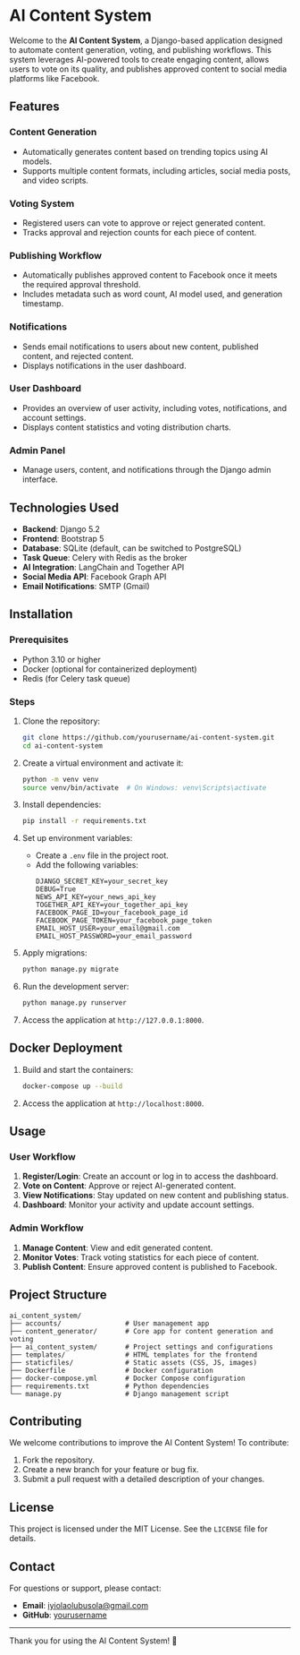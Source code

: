 # AI Content System

Welcome to the **AI Content System**, a Django-based application designed to automate content generation, voting, and publishing workflows. This system leverages AI-powered tools to create engaging content, allows users to vote on its quality, and publishes approved content to social media platforms like Facebook.

## Features

### Content Generation

- Automatically generates content based on trending topics using AI models.
- Supports multiple content formats, including articles, social media posts, and video scripts.

### Voting System

- Registered users can vote to approve or reject generated content.
- Tracks approval and rejection counts for each piece of content.

### Publishing Workflow

- Automatically publishes approved content to Facebook once it meets the required approval threshold.
- Includes metadata such as word count, AI model used, and generation timestamp.

### Notifications

- Sends email notifications to users about new content, published content, and rejected content.
- Displays notifications in the user dashboard.

### User Dashboard

- Provides an overview of user activity, including votes, notifications, and account settings.
- Displays content statistics and voting distribution charts.

### Admin Panel

- Manage users, content, and notifications through the Django admin interface.

## Technologies Used

- **Backend**: Django 5.2
- **Frontend**: Bootstrap 5
- **Database**: SQLite (default, can be switched to PostgreSQL)
- **Task Queue**: Celery with Redis as the broker
- **AI Integration**: LangChain and Together API
- **Social Media API**: Facebook Graph API
- **Email Notifications**: SMTP (Gmail)

## Installation

### Prerequisites

- Python 3.10 or higher
- Docker (optional for containerized deployment)
- Redis (for Celery task queue)

### Steps

1. Clone the repository:

   ```bash
   git clone https://github.com/yourusername/ai-content-system.git
   cd ai-content-system
   ```

2. Create a virtual environment and activate it:

   ```bash
   python -m venv venv
   source venv/bin/activate  # On Windows: venv\Scripts\activate
   ```

3. Install dependencies:

   ```bash
   pip install -r requirements.txt
   ```

4. Set up environment variables:

   - Create a `.env` file in the project root.
   - Add the following variables:
     ```env
     DJANGO_SECRET_KEY=your_secret_key
     DEBUG=True
     NEWS_API_KEY=your_news_api_key
     TOGETHER_API_KEY=your_together_api_key
     FACEBOOK_PAGE_ID=your_facebook_page_id
     FACEBOOK_PAGE_TOKEN=your_facebook_page_token
     EMAIL_HOST_USER=your_email@gmail.com
     EMAIL_HOST_PASSWORD=your_email_password
     ```

5. Apply migrations:

   ```bash
   python manage.py migrate
   ```

6. Run the development server:

   ```bash
   python manage.py runserver
   ```

7. Access the application at `http://127.0.0.1:8000`.

## Docker Deployment

1. Build and start the containers:

   ```bash
   docker-compose up --build
   ```

2. Access the application at `http://localhost:8000`.

## Usage

### User Workflow

1. **Register/Login**: Create an account or log in to access the dashboard.
2. **Vote on Content**: Approve or reject AI-generated content.
3. **View Notifications**: Stay updated on new content and publishing status.
4. **Dashboard**: Monitor your activity and update account settings.

### Admin Workflow

1. **Manage Content**: View and edit generated content.
2. **Monitor Votes**: Track voting statistics for each piece of content.
3. **Publish Content**: Ensure approved content is published to Facebook.

## Project Structure

```
ai_content_system/
├── accounts/                # User management app
├── content_generator/       # Core app for content generation and voting
├── ai_content_system/       # Project settings and configurations
├── templates/               # HTML templates for the frontend
├── staticfiles/             # Static assets (CSS, JS, images)
├── Dockerfile               # Docker configuration
├── docker-compose.yml       # Docker Compose configuration
├── requirements.txt         # Python dependencies
└── manage.py                # Django management script
```

## Contributing

We welcome contributions to improve the AI Content System! To contribute:

1. Fork the repository.
2. Create a new branch for your feature or bug fix.
3. Submit a pull request with a detailed description of your changes.

## License

This project is licensed under the MIT License. See the `LICENSE` file for details.

## Contact

For questions or support, please contact:

- **Email**: iyiolaolubusola@gmail.com
- **GitHub**: [yourusername](https://github.com/yourusername)

---

Thank you for using the AI Content System! 🚀

